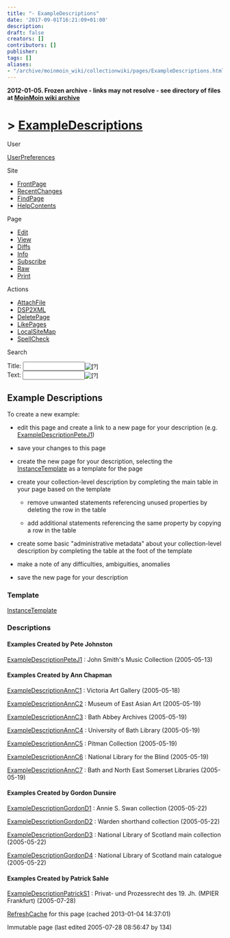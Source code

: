 ```yaml
---
title: "- ExampleDescriptions"
date: '2017-09-01T16:21:09+01:00'
description: 
draft: false
creators: []
contributors: []
publisher: 
tags: []
aliases:
- "/archive/moinmoin_wiki/collectionwiki/pages/ExampleDescriptions.html"
---
```


**2012-01-05. Frozen archive - links may not resolve - see directory of files at [MoinMoin wiki archive](/moinmoin-wiki-archive/)**

# > [ExampleDescriptions](http://dublincore.org/collectionwiki/ExampleDescriptions?action=fullsearch&value=ExampleDescriptions&literal=1&case=1&context=40 "Click here to do a full-text search for this title")

User

 [UserPreferences](http://dublincore.org/collectionwiki/UserPreferences)
  

Site

- [FrontPage](http://dublincore.org/collectionwiki/FrontPage)
- [RecentChanges](http://dublincore.org/collectionwiki/RecentChanges)
- [FindPage](http://dublincore.org/collectionwiki/FindPage)
- [HelpContents](http://dublincore.org/collectionwiki/HelpContents)

Page

- [Edit](http://dublincore.org/collectionwiki/ExampleDescriptions?action=edit "Edit")
- [View](http://dublincore.org/collectionwiki/ExampleDescriptions "View")
- [Diffs](http://dublincore.org/collectionwiki/ExampleDescriptions?action=diff "Diffs")
- [Info](http://dublincore.org/collectionwiki/ExampleDescriptions?action=info "Info")
- [Subscribe](http://dublincore.org/collectionwiki/ExampleDescriptions?action=subscribe "Subscribe")
- [Raw](http://dublincore.org/collectionwiki/ExampleDescriptions?action=raw "Raw")
- [Print](http://dublincore.org/collectionwiki/ExampleDescriptions?action=print "Print")

Actions

- [AttachFile](http://dublincore.org/collectionwiki/ExampleDescriptions?action=AttachFile)
- [DSP2XML](http://dublincore.org/collectionwiki/ExampleDescriptions?action=DSP2XML)
- [DeletePage](http://dublincore.org/collectionwiki/ExampleDescriptions?action=DeletePage)
- [LikePages](http://dublincore.org/collectionwiki/ExampleDescriptions?action=LikePages)
- [LocalSiteMap](http://dublincore.org/collectionwiki/ExampleDescriptions?action=LocalSiteMap)
- [SpellCheck](http://dublincore.org/collectionwiki/ExampleDescriptions?action=SpellCheck)

Search

<form method="POST" action="/collectionwiki/ExampleDescriptions">
<p>
<input name="action" value="inlinesearch" type="hidden">
<input name="context" value="40" type="hidden">
Title: <input name="text_title" size="15" maxlength="50" type="text"><input src="ExampleDescriptions_files/moin-search.png" name="button_title" alt="[?]" type="image"><br>Text: <input name="text_full" size="15" maxlength="50" type="text"><input src="ExampleDescriptions_files/moin-search.png" name="button_full" alt="[?]" type="image">
</p>
</form>

## Example Descriptions

To create a new example:

- edit this page and create a link to a new page for your description (e.g. [ExampleDescriptionPeteJ1](http://dublincore.org/collectionwiki/ExampleDescriptionPeteJ1))

- save your changes to this page

- create the new page for your description, selecting the [InstanceTemplate](http://dublincore.org/collectionwiki/InstanceTemplate) as a template for the page

- create your collection-level description by completing the main table in your page based on the template

  - remove unwanted statements referencing unused properties by deleting the row in the table

  - add additional statements referencing the same property by copying a row in the table

- create some basic "administrative metadata" about your collection-level description by completing the table at the foot of the template

- make a note of any difficulties, ambiguities, anomalies

- save the new page for your description

### Template

[InstanceTemplate](http://dublincore.org/collectionwiki/InstanceTemplate)

### Descriptions

#### Examples Created by Pete Johnston

[ExampleDescriptionPeteJ1](http://dublincore.org/collectionwiki/ExampleDescriptionPeteJ1) : John Smith's Music Collection (2005-05-13)

#### Examples Created by Ann Chapman

[ExampleDescriptionAnnC1](http://dublincore.org/collectionwiki/ExampleDescriptionAnnC1) : Victoria Art Gallery (2005-05-18)

[ExampleDescriptionAnnC2](http://dublincore.org/collectionwiki/ExampleDescriptionAnnC2) : Museum of East Asian Art (2005-05-19)

[ExampleDescriptionAnnC3](http://dublincore.org/collectionwiki/ExampleDescriptionAnnC3) : Bath Abbey Archives (2005-05-19)

[ExampleDescriptionAnnC4](http://dublincore.org/collectionwiki/ExampleDescriptionAnnC4) : University of Bath Library (2005-05-19)

[ExampleDescriptionAnnC5](http://dublincore.org/collectionwiki/ExampleDescriptionAnnC5) : Pitman Collection (2005-05-19)

[ExampleDescriptionAnnC6](http://dublincore.org/collectionwiki/ExampleDescriptionAnnC6) : National Library for the Blind (2005-05-19)

[ExampleDescriptionAnnC7](http://dublincore.org/collectionwiki/ExampleDescriptionAnnC7) : Bath and North East Somerset Libraries (2005-05-19)

#### Examples Created by Gordon Dunsire

[ExampleDescriptionGordonD1](http://dublincore.org/collectionwiki/ExampleDescriptionGordonD1) : Annie S. Swan collection (2005-05-22)

[ExampleDescriptionGordonD2](http://dublincore.org/collectionwiki/ExampleDescriptionGordonD2) : Warden shorthand collection (2005-05-22)

[ExampleDescriptionGordonD3](http://dublincore.org/collectionwiki/ExampleDescriptionGordonD3) : National Library of Scotland main collection (2005-05-22)

[ExampleDescriptionGordonD4](http://dublincore.org/collectionwiki/ExampleDescriptionGordonD4) : National Library of Scotland main catalogue (2005-05-22)

#### Examples Created by Patrick Sahle

[ExampleDescriptionPatrickS1](http://dublincore.org/collectionwiki/ExampleDescriptionPatrickS1) : Privat- und Prozessrecht des 19. Jh. (MPIER Frankfurt) (2005-07-28)

 [RefreshCache](http://dublincore.org/collectionwiki/ExampleDescriptions?action=refresh&arena=Page.py&key=ExampleDescriptions.text_html) for this page (cached 2013-01-04 14:37:01)  

Immutable page (last edited 2005-07-28 08:56:47 by 134)

